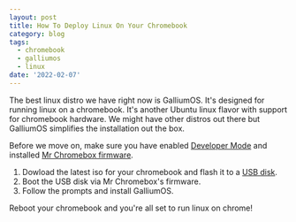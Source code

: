 ```yaml
---
layout: post
title: How To Deploy Linux On Your Chromebook
category: blog
tags:
  - chromebook
  - galliumos
  - linux
date: '2022-02-07'
---
```

The best linux distro we have right now is GalliumOS. It's designed for running linux on a chromebook. It's another Ubuntu linux flavor with support for chromebook hardware. We might have other distros out there but GalliumOS simplifies the installation out the box.

Before we move on, make sure you have enabled [Developer Mode](https://hohs.us/posts/how-to-enable-chromebook-developer-mode) and installed [Mr Chromebox firmware](https://hohs.us/posts/how-to-install-mr-chromebox-firmware).

1. Dowload the latest iso for your chromebook and flash it to a [USB disk](https://hohs.us/posts/how-to-make-a-bootable-iso-image).
2. Boot the USB disk via Mr Chromebox's firmware.
3. Follow the prompts and install GalliumOS.

Reboot your chromebook and you're all set to run linux on chrome!
